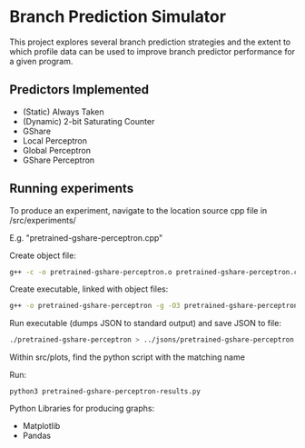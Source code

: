 # Branch Prediction Simulator

This project explores several branch prediction strategies and the extent to which profile data can be used to improve branch predictor performance for a given program.

## Predictors Implemented

- (Static) Always Taken
- (Dynamic) 2-bit Saturating Counter
- GShare
- Local Perceptron
- Global Perceptron
- GShare Perceptron

## Running experiments

To produce an experiment, navigate to the location source cpp file in /src/experiments/

E.g. "pretrained-gshare-perceptron.cpp"

Create object file:
```bash
g++ -c -o pretrained-gshare-perceptron.o pretrained-gshare-perceptron.cpp
```
Create executable, linked with object files:
```bash
g++ -o pretrained-gshare-perceptron -g -O3 pretrained-gshare-perceptron.o hex.o
```
Run executable (dumps JSON to standard output) and save JSON to file:
```bash
./pretrained-gshare-perceptron > ../jsons/pretrained-gshare-perceptron.json
```
Within src/plots, find the python script with the matching name

Run:
```
python3 pretrained-gshare-perceptron-results.py
```
Python Libraries for producing graphs:
- Matplotlib
- Pandas
